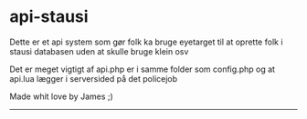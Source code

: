 # api-stausi
Dette er et api system som gør folk ka bruge eyetarget til at oprette folk i stausi databasen uden at skulle bruge klein osv

Det er meget vigtigt af api.php er i samme folder som config.php og at api.lua lægger i serversided på det policejob


Made whit love by James ;)




****
